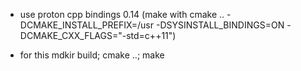 - use proton cpp bindings 0.14 (make with cmake .. -DCMAKE_INSTALL_PREFIX=/usr -DSYSINSTALL_BINDINGS=ON -DCMAKE_CXX_FLAGS="-std=c++11")

- for this 
mdkir build; cmake ..; make
